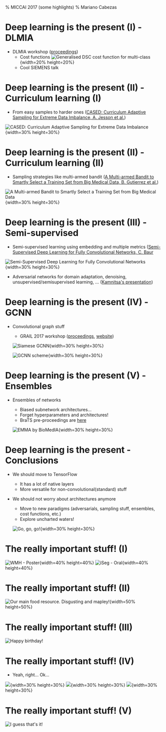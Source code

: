 % MICCAI 2017 (some highlights)
% Mariano Cabezas

# Deep learning is the present (I) - DLMIA
- DLMIA workshop ([proceedings](https://link.springer.com/book/10.1007%2F978-3-319-67558-9))
	- Cost functions
	![Generalised DSC cost function for multi-class](images/generalised_dsc.png){width=20% height=20%}	
	- Cool SIEMENS talk

# Deep learning is the present (II) - Curriculum learning (I)
- From easy samples to harder ones ([CASED: Curriculum Adaptive Sampling for Extreme Data Imbalance, A. Jesson et al.](https://link.springer.com/chapter/10.1007/978-3-319-66179-7_73))

![CASED: Curriculum Adaptive Sampling for Extreme Data Imbalance](images/curriculum.png){width=30% height=30%}


# Deep learning is the present (II) - Curriculum learning (II)
- Sampling strategies like multi-armed bandit ([A Multi-armed Bandit to Smartly Select a Training Set from Big Medical Data, B. Gutierrez et al.](https://link.springer.com/chapter/10.1007/978-3-319-66179-7_5))

![A Multi-armed Bandit to Smartly Select a Training Set from Big Medical Data](images/bandit.png){width=30% height=30%}

# Deep learning is the present (III) - Semi-supervised
- Semi-supervised learning using embedding and multiple metrics ([Semi-Supervised Deep Learning for Fully Convolutional Networks, C. Baur](https://link.springer.com/chapter/10.1007/978-3-319-66179-7_36)

![Semi-Supervised Deep Learning for Fully Convolutional Networks](images/semisupervised.png){width=30% height=30%}

- Adversarial networks for domain adaptation, denoising, unsupervised/semisupervised learning, ... ([Kamnitsa's presentation](https://github.com/Kamnitsask/presentationsAndTutorials/blob/master/deepLearningMIUA2017/kamnitsasTutorialMIUA17.pptx))


# Deep learning is the present (IV) - GCNN
- Convolutional graph stuff
	- GRAIL 2017 workshop ([proceedings](https://link.springer.com/book/10.1007%2F978-3-319-67675-3), [website](https://biomedic.doc.ic.ac.uk/miccai17-grail/))

	![Siamese GCNN](images/gcnn_1.png){width=30% height=30%}

	![GCNN scheme](images/gcnn_2.png){width=30% height=30%}

# Deep learning is the present (V) - Ensembles
- Ensembles of networks
	- Biased subnetwork architectures...
	- Forget hyperparameters and architectures!
	- BraTS pre-proceedings are [here](https://www.cbica.upenn.edu/sbia/Spyridon.Bakas/MICCAI_BraTS/MICCAI_BraTS_2017_proceedings_shortPapers.pdf)

	![EMMA by BioMedIA](images/emma.png){width=30% height=30%}

# Deep learning is the present - Conclusions
- We should move to TensorFlow
	- It has a lot of native layers
	- More versatile for non-convolutional(standard) stuff
- We should not worry about architectures anymore
	- Move to new paradigms (adversarials, sampling stuff, ensembles, cost functions, etc.)
	- Explore uncharted waters!

	![Go, go, go!](images/uncharted.jpg){width=30% height=30%}

# The really important stuff! (I)
![WMH - Poster](images/poster_wmh.JPG){width=40% height=40%}
![iSeg - Oral](images/oral_iseg.JPG){width=40% height=40%}

# The really important stuff! (II)
![Our main food resource. Disgusting and mapley!](images/poutine.png){width=50% height=50%}

# The really important stuff! (III)
![Happy birthday!](images/happy_bday.JPG)

# The really important stuff! (IV)
- Yeah, right... Ok...

![](images/steps1.jpg){width=30% height=30%} ![](images/steps2.jpg){width=30% height=30%} ![](images/steps3.jpg){width=30% height=30%}

# The really important stuff! (V)
![I guess that's it!](images/ending.JPG)
